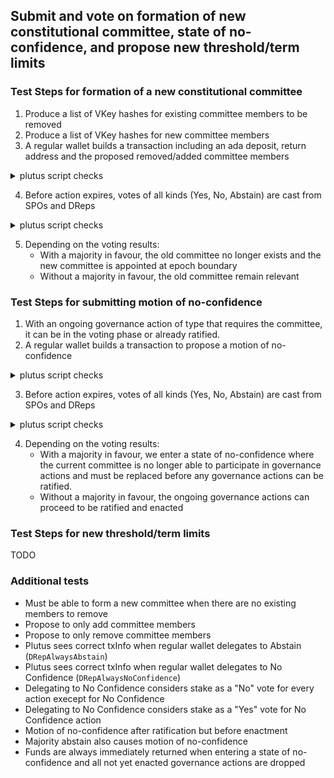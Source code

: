 ## Submit and vote on formation of new constitutional committee, state of no-confidence, and propose new threshold/term limits

### Test Steps for formation of a new constitutional committee

1. Produce a list of VKey hashes for existing committee members to be removed
2. Produce a list of VKey hashes for new committee members
3. A regular wallet builds a transaction including an ada deposit, return address and the proposed removed/added committee members

<details closed>
  <summary>plutus script checks</summary>

-----
`ScriptPurpose` is `Proposing`

`txInfoProposalProcedures` contains correct:
  * `GovernanceAction` for a `NewCommittee` (verify old and new committee)
  * deposit `Value`
  * return address `Credential`
  * `Anchor`

`txInfoVotingProcedures` is empty map

`txInfoCurrentTreasuryAmount` maybe contains correct Value in treasury

`txInfoTreasuryDonation` maybe contains correct Value being donated to treasury

-----

</details>

4. Before action expires, votes of all kinds (Yes, No, Abstain) are cast from SPOs and DReps

<details closed>
  <summary>plutus script checks</summary>

-----

`ScriptPurpose` is `Voting`:
  * For script associated with an SPO vote the `Voter` is `StakePoolVoter` with correct SPO `PubKeyHash`
  * For a script associated with a DRep vote the `Voter` is `DRepVoter` with correct SPO `DRepCredential`
  * `GovernanceActionId` is the transaction hash that created the proposal and the index that points to the governance action

`txInfoVotingProcedures` contains correct maps of `Voter`, `GovernanceActionId` and `VotingProcedure` for all types of `Vote` and maybe with `Anchor`

`txInfoProposalProcedures` is empty map

`txInfoCurrentTreasuryAmount` maybe contains correct `Value` in treasury

`txInfoTreasuryDonation` maybe contains correct `Value` being donated to treasury

-----

</details>

5. Depending on the voting results:
    - With a majority in favour, the old committee no longer exists and the new committee is appointed at epoch boundary
    - Without a majority in favour, the old committee remain relevant

### Test Steps for submitting motion of no-confidence

1. With an ongoing governance action of type that requires the committee, it can be in the voting phase or already ratified.
2. A regular wallet builds a transaction to propose a motion of no-confidence

<details closed>
  <summary>plutus script checks</summary>

-----
`ScriptPurpose` is `Proposing`

`txInfoProposalProcedures` contains correct:
  * `GovernanceAction` for a `NoConfidence`
  * deposit `Value`
  * return address `Credential`
  * `Anchor`

`txInfoVotingProcedures` is empty map

`txInfoCurrentTreasuryAmount` maybe contains correct Value in treasury

`txInfoTreasuryDonation` maybe contains correct Value being donated to treasury

-----

</details>

3. Before action expires, votes of all kinds (Yes, No, Abstain) are cast from SPOs and DReps

<details closed>
  <summary>plutus script checks</summary>

-----

`ScriptPurpose` is `Voting`:
  * For script associated with an SPO vote the `Voter` is `StakePoolVoter` with correct SPO `PubKeyHash`
  * For a script associated with a DRep vote the `Voter` is `DRepVoter` with correct SPO `DRepCredential`
  * `GovernanceActionId` is the transaction hash that created the proposal and the index that points to the governance action

`txInfoVotingProcedures` contains correct maps of `Voter`, `GovernanceActionId` and `VotingProcedure` for all types of `Vote` and maybe with `Anchor`

`txInfoProposalProcedures` is empty map

`txInfoCurrentTreasuryAmount` maybe contains correct `Value` in treasury

`txInfoTreasuryDonation` maybe contains correct `Value` being donated to treasury

-----

</details>

4. Depending on the voting results:
    - With a majority in favour, we enter a state of no-confidence where the current committee is no longer able to participate in governance actions and must be replaced before any governance actions can be ratified.
    - Without a majority in favour, the ongoing governance actions can proceed to be ratified and enacted

### Test Steps for new threshold/term limits

TODO


### Additional tests

- Must be able to form a new committee when there are no existing members to remove
- Propose to only add committee members
- Propose to only remove committee members
- Plutus sees correct txInfo when regular wallet delegates to Abstain (`DRepAlwaysAbstain`)
- Plutus sees correct txInfo when regular wallet delegates to No Confidence (`DRepAlwaysNoConfidence`)
- Delegating to No Confidence considers stake as a "No" vote for every action execept for No Confidence
- Delegating to No Confidence considers stake as a "Yes" vote for No Confidence action
- Motion of no-confidence after ratification but before enactment
- Majority abstain also causes motion of no-confidence
- Funds are always immediately returned when entering a state of no-confidence and all not yet enacted governance actions are dropped
